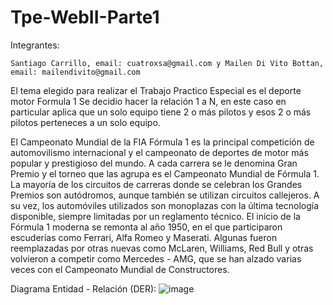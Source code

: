 # Tpe-WebII-Parte1

Integrantes: 

    Santiago Carrillo, email: cuatroxsa@gmail.com y Mailen Di Vito Bottan, email: mailendivito@gmail.com

El tema elegido para realizar el Trabajo Practico Especial es el deporte motor Formula 1
Se decidio hacer la relación 1 a N, en este caso en particular aplica que un solo equipo tiene 2 o más pilotos y esos 2 o más pilotos perteneces a un solo equipo.

El Campeonato Mundial de la FIA Fórmula 1 es la principal competición de automovilismo internacional y el campeonato de deportes de motor más popular y prestigioso del mundo.
A cada carrera se le denomina Gran Premio y el torneo que las agrupa es el Campeonato Mundial de Fórmula 1. La mayoría de los circuitos de carreras donde se celebran los Grandes Premios 
son autódromos, aunque también se utilizan circuitos callejeros.
A su vez, los automóviles utilizados son monoplazas con la última tecnología disponible, siempre limitadas por un reglamento técnico.
El inicio de la Fórmula 1 moderna se remonta al año 1950, en el que participaron escuderías como Ferrari, Alfa Romeo y Maserati. 
Algunas fueron reemplazadas por otras nuevas como McLaren, Williams, Red Bull y otras volvieron a competir como Mercedes - AMG, que se han alzado varias veces con el Campeonato Mundial de Constructores.


Diagrama Entidad - Relación (DER):
  ![image](https://github.com/MailenDV/Tpe-WebII-Parte1/assets/111664125/f9f0a6a5-29ec-4032-b057-bf1414fa2daf)